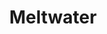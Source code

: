 ---
facebook: https://facebook.com/MeltwaterGroup
instagram: https://instagram.com/meltwater
linkedin: https://linkedin.com/company/meltwater
logohandle: meltwater
sort: meltwater
title: Meltwater
twitter: https://x.com/Meltwater
website: https://www.meltwater.com/en
youtube: https://youtube.com/channel/UCC-rNxsy1nNOT3pSabeTprg
---